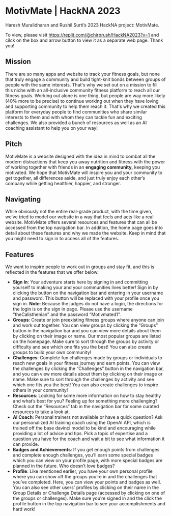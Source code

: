 # MotivMate | HackNA 2023
Haresh Muralidharan and Rushil Surti’s 2023 HackNA project: MotivMate.

To view, please visit <https://replit.com/@chirprush/HackNA2023?v=1> and cilck on the box and arrow button to view it as a separate web page. Thank you!

## Mission

There are so many apps and website to track your fitness goals, but none that truly engage a community and build tight-knit bonds between groups of people with the same interests. That's why we set out on a mission to fill this niche with an all-inclusive community fitness platform to reach all our fitness goals. Working out alone is one thing, but people are way more likely (40% more to be precise) to continue working out when they have loving and supporting community to help them reach it. That's why we created this platform for everyday people to find communities who share similar interests to them and with whom they can tackle fun and exciting challenges. We also provided a bunch of resources as well as an AI coaching assistant to help you on your way!

## Pitch

MotivMate is a website designed with the idea in mind to combat all the modern distractions that keep you away nutrition and fitness with the power of working together with friends in an **engaging community,** keeping you motivated. We hope that MotivMate will inspire you and your community to get together, all differences aside, and just truly enjoy each other’s company while getting healthier, happier, and stronger.

## Navigating

While obviously not the entire real-grade product, with the time given, we’ve tried to model our website in a way that feels and acts like a real website. MotivMate offers several resources and features that can all be accessed from the top navigation bar. In addition, the home page goes into detail about these features and why we made the website. Keep in mind that you might need to sign in to access all of the features.

## Features

We want to inspire people to work out in groups and stay fit, and this is reflected in the features that we offer below:

- **Sign In**: Your adventure starts here by signing in and committing yourself to making your and your communities lives better! Sign in by clicking the button on the navigation bar and entering in your username and password. This button will be replaced with your profile once you sign in. **Note**: Because the judges do not have a login, the directions for the login is on the sign in page. Please use the username “theCalisthenian” and the password “Motivmated1”.
- **Groups**: Create or join preexisting fitness groups where anyone can join and work out together. You can view groups by clicking the “Groups” button in the navigation bar and you can view more details about them by clicking on their image or name. Our most popular groups are listed on the homepage. Make sure to sort through the groups by activity or difficulty and see which one fits you the best! You can also create groups to build your own community!
- **********************Challenges**********************: Complete fun challenges made by groups or individuals to reach new goals in your fitness journey and earn points. You can view the challenges by clicking the “Challenges” button in the navigation bar, and you can view more details about them by clicking on their image or name. Make sure to sort through the challenges by activity and see which one fits you the best! You can also create challenges to inspire others in your community!
- ********************Resources********************: Looking for some more information on how to stay healthy and what’s best for you? Feeling up for something more challenging? Check out the “Resources” tab in the navigation bar for some curated resources to take a look at.
- ******************AI Coach******************: Personal trainers not available or have a quick question? Ask our personalized AI training coach using the OpenAI API, which is trained off the base davinci model to be kind and encouraging while providing a lot of advice and tips. Pick a topic of expertise and a question you have for the coach and wait a bit to see what information it can provide.
- **************Badges and Achievements**************: If you get enough points from challenges and complete enough challenges, you’ll earn some special badges which you can view on your profile page, with more special badges are planned in the future. Who doesn’t love badges?
- **************Profile**************: Like mentioned earlier, you have your own personal profile where you can show off the groups you’re in and the challenges that you’ve completed. Here, you can view your points and badges as well. You can also see other users' profiles by clicking on their name in the Group Details or Challenge Details page (accessed by clicking on one of the groups or challenges). Make sure you’re signed in and the click the profile button in the top navigation bar to see your accomplishments and hard work! 
